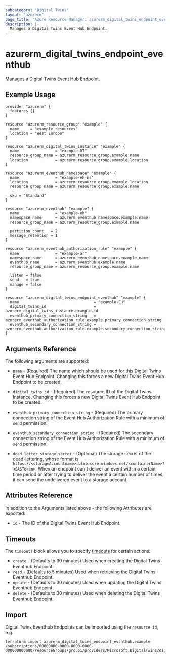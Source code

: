 ```yaml
---
subcategory: "Digital Twins"
layout: "azurerm"
page_title: "Azure Resource Manager: azurerm_digital_twins_endpoint_eventhub"
description: |-
  Manages a Digital Twins Event Hub Endpoint.
---
```


# azurerm_digital_twins_endpoint_eventhub

Manages a Digital Twins Event Hub Endpoint.

## Example Usage

```hcl
provider "azurerm" {
  features {}
}

resource "azurerm_resource_group" "example" {
  name     = "example_resources"
  location = "West Europe"
}

resource "azurerm_digital_twins_instance" "example" {
  name                = "example-DT"
  resource_group_name = azurerm_resource_group.example.name
  location            = azurerm_resource_group.example.location
}

resource "azurerm_eventhub_namespace" "example" {
  name                = "example-eh-ns"
  location            = azurerm_resource_group.example.location
  resource_group_name = azurerm_resource_group.example.name

  sku = "Standard"
}

resource "azurerm_eventhub" "example" {
  name                = "example-eh"
  namespace_name      = azurerm_eventhub_namespace.example.name
  resource_group_name = azurerm_resource_group.example.name

  partition_count   = 2
  message_retention = 1
}

resource "azurerm_eventhub_authorization_rule" "example" {
  name                = "example-ar"
  namespace_name      = azurerm_eventhub_namespace.example.name
  eventhub_name       = azurerm_eventhub.example.name
  resource_group_name = azurerm_resource_group.example.name

  listen = false
  send   = true
  manage = false
}

resource "azurerm_digital_twins_endpoint_eventhub" "example" {
  name                                 = "example-EH"
  digital_twins_id                     = azurerm_digital_twins_instance.example.id
  eventhub_primary_connection_string   = azurerm_eventhub_authorization_rule.example.primary_connection_string
  eventhub_secondary_connection_string = azurerm_eventhub_authorization_rule.example.secondary_connection_string
}
```

## Arguments Reference

The following arguments are supported:

* `name` - (Required) The name which should be used for this Digital Twins Event Hub Endpoint. Changing this forces a new Digital Twins Event Hub Endpoint to be created.

* `digital_twins_id` - (Required) The resource ID of the Digital Twins Instance. Changing this forces a new Digital Twins Event Hub Endpoint to be created.

* `eventhub_primary_connection_string` - (Required) The primary connection string of the Event Hub Authorization Rule with a minimum of `send` permission. 

* `eventhub_secondary_connection_string` - (Required) The secondary connection string of the Event Hub Authorization Rule with a minimum of `send` permission.

* `dead_letter_storage_secret` - (Optional) The storage secret of the dead-lettering, whose format is `https://<storageAccountname>.blob.core.windows.net/<containerName>?<SASToken>`. When an endpoint can't deliver an event within a certain time period or after trying to deliver the event a certain number of times, it can send the undelivered event to a storage account.

## Attributes Reference

In addition to the Arguments listed above - the following Attributes are exported: 

* `id` - The ID of the Digital Twins Event Hub Endpoint.

## Timeouts

The `timeouts` block allows you to specify [timeouts](https://www.terraform.io/docs/configuration/resources.html#timeouts) for certain actions:

* `create` - (Defaults to 30 minutes) Used when creating the Digital Twins Eventhub Endpoint.
* `read` - (Defaults to 5 minutes) Used when retrieving the Digital Twins Eventhub Endpoint.
* `update` - (Defaults to 30 minutes) Used when updating the Digital Twins Eventhub Endpoint.
* `delete` - (Defaults to 30 minutes) Used when deleting the Digital Twins Eventhub Endpoint.

## Import

Digital Twins Eventhub Endpoints can be imported using the `resource id`, e.g.

```shell
terraform import azurerm_digital_twins_endpoint_eventhub.example /subscriptions/00000000-0000-0000-0000-000000000000/resourceGroups/group1/providers/Microsoft.DigitalTwins/digitalTwinsInstances/dt1/endpoints/ep1
```
